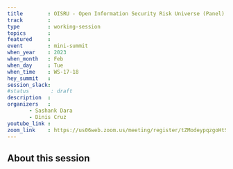 ```yaml
---
title        : OISRU - Open Information Security Risk Universe (Panel)
track        :
type         : working-session
topics       :
featured     :
event        : mini-summit
when_year    : 2023
when_month   : Feb
when_day     : Tue
when_time    : WS-17-18
hey_summit   : 
session_slack:
#status       : draft
description  :
organizers   :
       - Sashank Dara
       - Dinis Cruz
youtube_link :
zoom_link    : https://us06web.zoom.us/meeting/register/tZModeypqzgoHtSdQvwXCx0kvCjv7IPZ-9zg
---
```


## About this session
